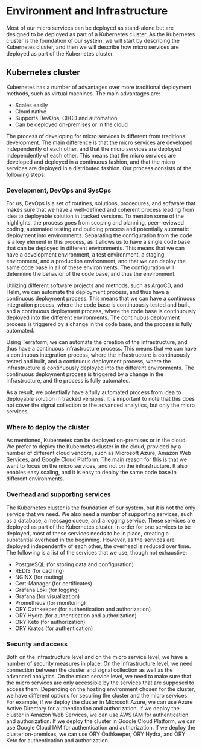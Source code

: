 # Environment and Infrastructure

Most of our micro services can be deployed as stand-alone but are designed to be deployed as part of a Kubernetes cluster. As the Kubernetes cluster is the foundation of our system, we will start by describing the Kubernetes cluster, and then we will describe how micro services are deployed as part of the Kubernetes cluster.

## Kubernetes cluster

Kubernetes has a number of advantages over more traditional deployment methods, such as virtual machines. The main advantages are:

* Scales easily
* Cloud native
* Supports DevOps, CI/CD and automation
* Can be deployed on-premises or in the cloud

The process of developing for micro services is different from traditional development. The main difference is that the micro services are developed independently of each other, and that the micro services are deployed independently of each other. This means that the micro services are developed and deployed in a continuous fashion, and that the micro services are deployed in a distributed fashion. Our process consists of the following steps:

### Development, DevOps and SysOps

For us, DevOps is a set of routines, solutions, procedures, and software that makes sure that we have a well-defined and coherent process leading from idea to deployable solution in tracked versions. To mention some of the highlights, the process goes from scoping and planning, peer-reviewed coding, automated testing and building process and potentially automatic deployment into environments. Separating the configuration from the code is a key element in this process, as it allows us to have a single code base that can be deployed in different environments. This means that we can have a development environment, a test environment, a staging environment, and a production environment, and that we can deploy the same code base in all of these environments. The configuration will determine the behavior of the code base, and thus the environment.

Utilizing different software projects and methods, such as ArgoCD, and Helm, we can automate the deployment process, and thus have a continuous deployment process. This means that we can have a continuous integration process, where the code base is continuously tested and built, and a continuous deployment process, where the code base is continuously deployed into the different environments. The continuous deployment process is triggered by a change in the code base, and the process is fully automated.

Using Terraform, we can automate the creation of the infrastructure, and thus have a continuous infrastructure process. This means that we can have a continuous integration process, where the infrastructure is continuously tested and built, and a continuous deployment process, where the infrastructure is continuously deployed into the different environments. The continuous deployment process is triggered by a change in the infrastructure, and the process is fully automated.

As a result, we potentially have a fully automated process from idea to deployable solution in tracked versions. It is important to note that this does not cover the signal collection or the advanced analytics, but only the micro services.

### Where to deploy the cluster

As mentioned, Kubernetes can be deployed on-premises or in the cloud. We prefer to deploy the Kubernetes cluster in the cloud, provided by a number of different cloud vendors, such as Microsoft Azure, Amazon Web Services, and Google Cloud Platform. The main reason for this is that we want to focus on the micro services, and not on the infrastructure. It also enables easy scaling, and it is easy to deploy the same code base in different environments.

### Overhead and supporting services

The Kubernetes cluster is the foundation of our system, but it is not the only service that we need. We also need a number of supporting services, such as a database, a message queue, and a logging service. These services are deployed as part of the Kubernetes cluster. In order for one services to be deployed, most of these services needs to be in place, creating a substantial overhead in the beginning. However, as the services are deployed independently of each other, the overhead is reduced over time. The following is a list of the services that we use, though not exhaustive:

* PostgreSQL (for storing data and configuration)
* REDIS (for caching)
* NGINX (for routing)
* Cert-Manager (for certificates)
* Grafana Loki (for logging)
* Grafana (for visualization)
* Prometheus (for monitoring)
* ORY Oathkeeper (for authentication and authorization)
* ORY Hydra (for authentication and authorization)
* ORY Keto (for authorization)
* ORY Kratos (for authentication)

### Security and access

Both on the infrastructure level and on the micro service level, we have a number of security measures in place. On the infrastructure level, we need connection between the cluster and signal collection as well as the advanced analytics. On the micro service level, we need to make sure that the micro services are only accessible by the services that are supposed to access them. Depending on the hosting environment chosen for the cluster, we have different options for securing the cluster and the micro services. For example, if we deploy the cluster in Microsoft Azure, we can use Azure Active Directory for authentication and authorization. If we deploy the cluster in Amazon Web Services, we can use AWS IAM for authentication and authorization. If we deploy the cluster in Google Cloud Platform, we can use Google Cloud IAM for authentication and authorization. If we deploy the cluster on-premises, we can use ORY Oathkeeper, ORY Hydra, and ORY Keto for authentication and authorization.
